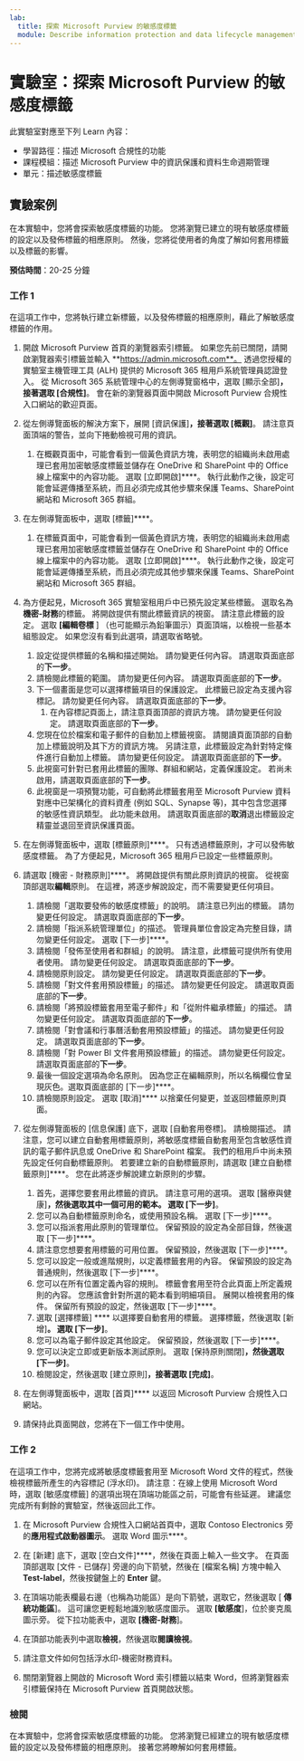 ```yaml
---
lab:
  title: 探索 Microsoft Purview 的敏感度標籤
  module: Describe information protection and data lifecycle management in Microsoft Purview
---
```


# 實驗室：探索 Microsoft Purview 的敏感度標籤

此實驗室對應至下列 Learn 內容：

- 學習路徑：描述 Microsoft 合規性的功能
- 課程模組：描述 Microsoft Purview 中的資訊保護和資料生命週期管理
- 單元：描述敏感度標籤

## 實驗案例

在本實驗中，您將會探索敏感度標籤的功能。  您將瀏覽已建立的現有敏感度標籤的設定以及發佈標籤的相應原則。   然後，您將從使用者的角度了解如何套用標籤以及標籤的影響。

**預估時間**：20-25 分鐘

### 工作 1

在這項工作中，您將執行建立新標籤，以及發佈標籤的相應原則，藉此了解敏感度標籤的作用。

1. 開啟 Microsoft Purview 首頁的瀏覽器索引標籤。  如果您先前已關閉，請開啟瀏覽器索引標籤並輸入 **https://admin.microsoft.com**。 透過您授權的實驗室主機管理工具 (ALH) 提供的 Microsoft 365 租用戶系統管理員認證登入。 從 Microsoft 365 系統管理中心的左側導覽窗格中，選取 [顯示全部]****，接著選取 [合規性]****。  會在新的瀏覽器頁面中開啟 Microsoft Purview 合規性入口網站的歡迎頁面。

1. 從左側導覽面板的解決方案下，展開 [資訊保護]****，接著選取 [概觀]****。 請注意頁面頂端的警告，並向下捲動檢視可用的資訊。
   1. 在概觀頁面中，可能會看到一個黃色資訊方塊，表明您的組織尚未啟用處理已套用加密敏感度標籤並儲存在 OneDrive 和 SharePoint 中的 Office 線上檔案中的內容功能。  選取 [立即開啟]****。  執行此動作之後，設定可能會延遲傳播至系統，而且必須完成其他步驟來保護 Teams、SharePoint 網站和 Microsoft 365 群組。

1. 在左側導覽面板中，選取 [標籤]****。
   1. 在標籤頁面中，可能會看到一個黃色資訊方塊，表明您的組織尚未啟用處理已套用加密敏感度標籤並儲存在 OneDrive 和 SharePoint 中的 Office 線上檔案中的內容功能。  選取 [立即開啟]****。  執行此動作之後，設定可能會延遲傳播至系統，而且必須完成其他步驟來保護 Teams、SharePoint 網站和 Microsoft 365 群組。

1. 為方便起見，Microsoft 365 實驗室租用戶中已預先設定某些標籤。 選取名為**機密-財務**的標籤。  將開啟提供有關此標籤資訊的視窗。  請注意此標籤的設定。  選取 **[編輯卷標** ] （也可能顯示為鉛筆圖示）頁面頂端，以檢視一些基本組態設定。 如果您沒有看到此選項，請選取省略號。
    1. 設定從提供標籤的名稱和描述開始。  請勿變更任何內容。  請選取頁面底部的**下一步**。
    1. 請檢閱此標籤的範圍。 請勿變更任何內容。  請選取頁面底部的**下一步**。
    1. 下一個畫面是您可以選擇標籤項目的保護設定。 此標籤已設定為支援內容標記。 請勿變更任何內容。  請選取頁面底部的**下一步**。
        1. 在內容標記頁面上，請注意頁面頂部的資訊方塊。  請勿變更任何設定。  請選取頁面底部的**下一步**。
    1. 您現在位於檔案和電子郵件的自動加上標籤視窗。  請閱讀頁面頂部的自動加上標籤說明及其下方的資訊方塊。  另請注意，此標籤設定為針對特定條件進行自動加上標籤。 請勿變更任何設定。  請選取頁面底部的**下一步**。
    1. 此視窗可針對已套用此標籤的團隊、群組和網站，定義保護設定。 若尚未啟用，請選取頁面底部的**下一步**。
    1. 此視窗是一項預覽功能，可自動將此標籤套用至 Microsoft Purview 資料對應中已架構化的資料資產 (例如 SQL、Synapse 等)，其中包含您選擇的敏感性資訊類型。  此功能未啟用。 請選取頁面底部的**取消**退出標籤設定精靈並退回至資訊保護頁面。

1. 在左側導覽面板中，選取 [標籤原則]****。  只有透過標籤原則，才可以發佈敏感度標籤。  為了方便起見，Microsoft 365 租用戶已設定一些標籤原則。

1. 請選取 [機密 - 財務原則]****。  將開啟提供有關此原則資訊的視窗。 從視窗頂部選取**編輯**原則。  在這裡，將逐步解說設定，而不需要變更任何項目。
    1. 請檢閱「選取要發佈的敏感度標籤」的說明。  請注意已列出的標籤。  請勿變更任何設定。  請選取頁面底部的**下一步**。
    1. 請檢閱「指派系統管理單位」的描述。 管理員單位會設定為完整目錄，請勿變更任何設定。 選取 [下一步]****。  
    1. 請檢閱「發佈至使用者和群組」的說明。  請注意，此標籤可提供所有使用者使用。  請勿變更任何設定。  請選取頁面底部的**下一步**。
    1. 請檢閱原則設定。 請勿變更任何設定。  請選取頁面底部的**下一步**。
    1. 請檢閱「對文件套用預設標籤」的描述。 請勿變更任何設定。  請選取頁面底部的**下一步**。
    1. 請檢閱「將預設標籤套用至電子郵件」和「從附件繼承標籤」的描述。 請勿變更任何設定。  請選取頁面底部的**下一步**。
    1. 請檢閱「對會議和行事曆活動套用預設標籤」的描述。 請勿變更任何設定。  請選取頁面底部的**下一步**。
    1. 請檢閱「對 Power BI 文件套用預設標籤」的描述。 請勿變更任何設定。  請選取頁面底部的**下一步**。
    1. 最後一個設定選項為命名原則。  因為您正在編輯原則，所以名稱欄位會呈現灰色。選取頁面底部的 [下一步]****。
    1. 請檢閱原則設定。 選取 [取消]**** 以捨棄任何變更，並返回標籤原則頁面。

1. 從左側導覽面板的 [信息保護] 底下，選取 [自動套用卷標]。 請檢閱描述。 請注意，您可以建立自動套用標籤原則，將敏感度標籤自動套用至包含敏感性資訊的電子郵件訊息或 OneDrive 和 SharePoint 檔案。 我們的租用戶中尚未預先設定任何自動標籤原則。 若要建立新的自動標籤原則，請選取 [建立自動標籤原則]****。  您在此將逐步解說建立新原則的步驟。
    1. 首先，選擇您要套用此標籤的資訊。  請注意可用的選項。  選取 [醫療與健康]****，然後選取其中一個可用的範本。  選取 [下一步]****。
    1. 您可以為自動標籤原則命名，或使用預設名稱。  選取 [下一步]****。
    1. 您可以指派套用此原則的管理單位。  保留預設的設定為全部目錄，然後選取 [下一步]****。
    1. 請注意您想要套用標籤的可用位置。  保留預設，然後選取 [下一步]****。
    1. 您可以設定一般或進階規則，以定義標籤套用的內容。  保留預設的設定為普通規則，然後選取 [下一步]****。
    1. 您可以在所有位置定義內容的規則。  標籤會套用至符合此頁面上所定義規則的內容。  您應該會針對所選的範本看到明細項目。 展開以檢視套用的條件。  保留所有預設的設定，然後選取 [下一步]****。
    1. 選取 [選擇標籤] **** 以選擇要自動套用的標籤。  選擇標籤，然後選取 [新增]****。 選取 [下一步]****。
    1. 您可以為電子郵件設定其他設定。 保留預設，然後選取 [下一步]****。
    1. 您可以決定立即或更新版本測試原則。  選取 [保持原則關閉]****，然後選取 [下一步]****。
    1. 檢閱設定，然後選取 [建立原則]****，接著選取 [完成]****。

1. 在左側導覽面板中，選取 [首頁]**** 以返回 Microsoft Purview 合規性入口網站。

1. 請保持此頁面開啟，您將在下一個工作中使用。

### 工作 2

在這項工作中，您將完成將敏感度標籤套用至 Microsoft Word 文件的程式，然後檢視標籤所產生的內容標記 (浮水印)。 請注意：在線上使用 Microsoft Word 時，選取 [敏感度標籤] 的選項出現在頂端功能區之前，可能會有些延遲。  建議您完成所有剩餘的實驗室，然後返回此工作。

1. 在 Microsoft Purview 合規性入口網站首頁中，選取 Contoso Electronics 旁的**應用程式啟動器圖示**。 選取 Word 圖示****。  

1. 在 [新建] 底下，選取 [空白文件]****，然後在頁面上輸入一些文字。  在頁面頂部選取 [文件 - 已儲存] 旁邊的向下箭號，然後在 [檔案名稱] 方塊中輸入 **Test-label**，然後按鍵盤上的 **Enter** 鍵。

1. 在頂端功能表欄最右邊（也稱為功能區）是向下箭號，選取它，然後選取 [ **傳統功能區**]。  這可讓您更輕鬆地識別敏感度圖示。 選取 **[敏感度**]，位於麥克風圖示旁。 從下拉功能表中，選取 **[機密-財務**]。  

1. 在頂部功能表列中選取**檢視**，然後選取**閱讀檢視**。

1. 請注意文件如何包括浮水印-機密財務資料。  

1. 關閉瀏覽器上開啟的 Microsoft Word 索引標籤以結束 Word，但將瀏覽器索引標籤保持在 Microsoft Purview 首頁開啟狀態。

### 檢閱

在本實驗中，您將會探索敏感度標籤的功能。  您將瀏覽已經建立的現有敏感度標籤的設定以及發佈標籤的相應原則。   接著您將瞭解如何套用標籤。
